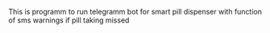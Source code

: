 This is programm to run telegramm bot for smart pill dispenser with function of sms warnings if pill taking missed
